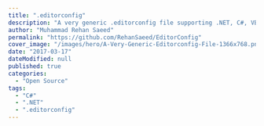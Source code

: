 ```yaml
---
title: ".editorconfig"
description: "A very generic .editorconfig file supporting .NET, C#, VB and web technologies."
author: "Muhammad Rehan Saeed"
permalink: "https://github.com/RehanSaeed/EditorConfig"
cover_image: "/images/hero/A-Very-Generic-Editorconfig-File-1366x768.png"
date: "2017-03-17"
dateModified: null
published: true
categories:
  - "Open Source"
tags:
  - "C#"
  - ".NET"
  - ".editorconfig"
---
```

